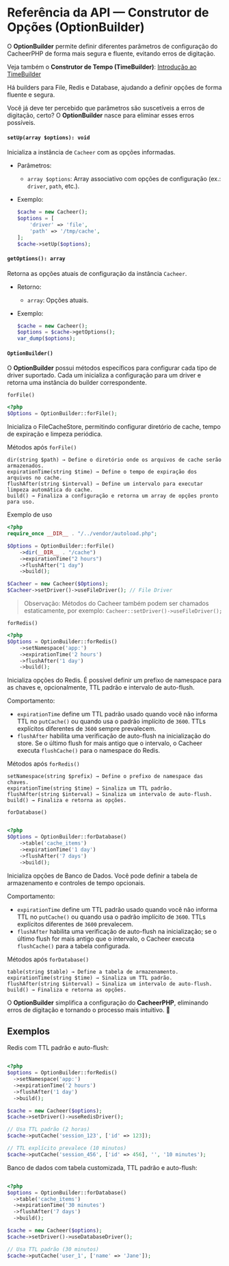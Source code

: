 # Referência da API — Construtor de Opções (OptionBuilder)

O **OptionBuilder** permite definir diferentes parâmetros de configuração do CacheerPHP de forma mais segura e fluente, evitando erros de digitação.

Veja também o **Construtor de Tempo (TimeBuilder)**: [Introdução ao TimeBuilder](./construtor-de-tempo.md)

Há builders para File, Redis e Database, ajudando a definir opções de forma fluente e segura.

Você já deve ter percebido que parâmetros são suscetíveis a erros de digitação, certo?
O **OptionBuilder** nasce para eliminar esses erros possíveis.

#### `setUp(array $options): void`

Inicializa a instância de `Cacheer` com as opções informadas.

- Parâmetros:
  - `array $options`: Array associativo com opções de configuração (ex.: `driver`, `path`, etc.).

- Exemplo:
  ```php
  $cache = new Cacheer();
  $options = [
      'driver' => 'file',
      'path' => '/tmp/cache',
  ];
  $cache->setUp($options);
  ```

#### `getOptions(): array`

Retorna as opções atuais de configuração da instância `Cacheer`.

- Retorno:
  - `array`: Opções atuais.

- Exemplo:
  ```php
  $cache = new Cacheer();
  $options = $cache->getOptions();
  var_dump($options);
  ```

#### `OptionBuilder()`

O **OptionBuilder** possui métodos específicos para configurar cada tipo de driver suportado. Cada um inicializa a configuração para um driver e retorna uma instância do builder correspondente.

`forFile()`

```php
<?php
$Options = OptionBuilder::forFile();
```
Inicializa o FileCacheStore, permitindo configurar diretório de cache, tempo de expiração e limpeza periódica.

Métodos após `forFile()`

```
dir(string $path) → Define o diretório onde os arquivos de cache serão armazenados.
expirationTime(string $time) → Define o tempo de expiração dos arquivos no cache.
flushAfter(string $interval) → Define um intervalo para executar limpeza automática do cache.
build() → Finaliza a configuração e retorna um array de opções pronto para uso.
```

Exemplo de uso

```php
<?php
require_once __DIR__ . "/../vendor/autoload.php"; 

$Options = OptionBuilder::forFile()
    ->dir(__DIR__ . "/cache")
    ->expirationTime("2 hours")
    ->flushAfter("1 day")
    ->build();

$Cacheer = new Cacheer($Options);
$Cacheer->setDriver()->useFileDriver(); // File Driver
```

> Observação: Métodos do Cacheer também podem ser chamados estaticamente, por exemplo: `Cacheer::setDriver()->useFileDriver();`

`forRedis()`

```php
<?php
$Options = OptionBuilder::forRedis()
    ->setNamespace('app:')
    ->expirationTime('2 hours')
    ->flushAfter('1 day')
    ->build();
```
Inicializa opções do Redis. É possível definir um prefixo de namespace para as chaves e, opcionalmente, TTL padrão e intervalo de auto-flush.

Comportamento:
- `expirationTime` define um TTL padrão usado quando você não informa TTL no `putCache()` ou quando usa o padrão implícito de `3600`. TTLs explícitos diferentes de `3600` sempre prevalecem.
- `flushAfter` habilita uma verificação de auto-flush na inicialização do store. Se o último flush for mais antigo que o intervalo, o Cacheer executa `flushCache()` para o namespace do Redis.

Métodos após `forRedis()`

```
setNamespace(string $prefix) → Define o prefixo de namespace das chaves.
expirationTime(string $time) → Sinaliza um TTL padrão.
flushAfter(string $interval) → Sinaliza um intervalo de auto-flush.
build() → Finaliza e retorna as opções.
```

`forDatabase()`

```php

<?php
$Options = OptionBuilder::forDatabase()
    ->table('cache_items')
    ->expirationTime('1 day')
    ->flushAfter('7 days')
    ->build();
```
Inicializa opções de Banco de Dados. Você pode definir a tabela de armazenamento e controles de tempo opcionais.

Comportamento:
- `expirationTime` define um TTL padrão usado quando você não informa TTL no `putCache()` ou quando usa o padrão implícito de `3600`. TTLs explícitos diferentes de `3600` prevalecem.
- `flushAfter` habilita uma verificação de auto-flush na inicialização; se o último flush for mais antigo que o intervalo, o Cacheer executa `flushCache()` para a tabela configurada.

Métodos após `forDatabase()`

```
table(string $table) → Define a tabela de armazenamento.
expirationTime(string $time) → Sinaliza um TTL padrão.
flushAfter(string $interval) → Sinaliza um intervalo de auto-flush.
build() → Finaliza e retorna as opções.
```

O **OptionBuilder** simplifica a configuração do **CacheerPHP**, eliminando erros de digitação e tornando o processo mais intuitivo. 🚀

Exemplos
---

Redis com TTL padrão e auto-flush:

```php

<?php
$options = OptionBuilder::forRedis()
  ->setNamespace('app:')
  ->expirationTime('2 hours')
  ->flushAfter('1 day')
  ->build();

$cache = new Cacheer($options);
$cache->setDriver()->useRedisDriver();

// Usa TTL padrão (2 horas)
$cache->putCache('session_123', ['id' => 123]);

// TTL explícito prevalece (10 minutos)
$cache->putCache('session_456', ['id' => 456], '', '10 minutes');
```

Banco de dados com tabela customizada, TTL padrão e auto-flush:

```php

<?php
$options = OptionBuilder::forDatabase()
  ->table('cache_items')
  ->expirationTime('30 minutes')
  ->flushAfter('7 days')
  ->build();

$cache = new Cacheer($options);
$cache->setDriver()->useDatabaseDriver();

// Usa TTL padrão (30 minutos)
$cache->putCache('user_1', ['name' => 'Jane']);
```

